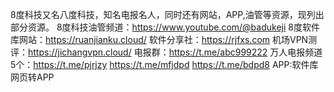 8度科技又名八度科技，知名电报名人，同时还有网站，APP,油管等资源，现列出部分资源。
8度科技油管频道：https://www.youtube.com/@badukeji
8度软件库网站：https://ruanjianku.cloud/
软件分享社：https://rjfxs.com
机场VPN测评：https://jichangvpn.cloud/
电报群：https://t.me/abc999222
万人电报频道5个：https://t.me/pjrjzy https://t.me/mfjdpd https://t.me/bdpd8
APP:软件库 网页转APP
